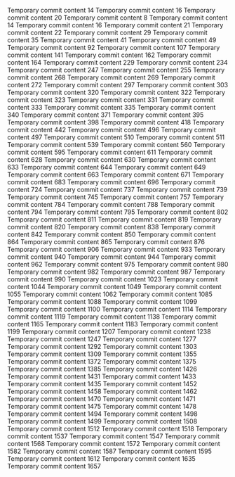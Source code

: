 Temporary commit content 14
Temporary commit content 16
Temporary commit content 20
Temporary commit content 8
Temporary commit content 14
Temporary commit content 16
Temporary commit content 21
Temporary commit content 22
Temporary commit content 29
Temporary commit content 35
Temporary commit content 41
Temporary commit content 49
Temporary commit content 92
Temporary commit content 107
Temporary commit content 141
Temporary commit content 162
Temporary commit content 164
Temporary commit content 229
Temporary commit content 234
Temporary commit content 247
Temporary commit content 255
Temporary commit content 268
Temporary commit content 269
Temporary commit content 272
Temporary commit content 297
Temporary commit content 303
Temporary commit content 320
Temporary commit content 322
Temporary commit content 323
Temporary commit content 331
Temporary commit content 333
Temporary commit content 335
Temporary commit content 340
Temporary commit content 371
Temporary commit content 395
Temporary commit content 398
Temporary commit content 418
Temporary commit content 442
Temporary commit content 496
Temporary commit content 497
Temporary commit content 510
Temporary commit content 511
Temporary commit content 539
Temporary commit content 560
Temporary commit content 595
Temporary commit content 611
Temporary commit content 628
Temporary commit content 630
Temporary commit content 633
Temporary commit content 644
Temporary commit content 649
Temporary commit content 663
Temporary commit content 671
Temporary commit content 683
Temporary commit content 696
Temporary commit content 724
Temporary commit content 737
Temporary commit content 739
Temporary commit content 745
Temporary commit content 757
Temporary commit content 784
Temporary commit content 788
Temporary commit content 794
Temporary commit content 795
Temporary commit content 802
Temporary commit content 811
Temporary commit content 819
Temporary commit content 820
Temporary commit content 838
Temporary commit content 842
Temporary commit content 850
Temporary commit content 864
Temporary commit content 865
Temporary commit content 876
Temporary commit content 906
Temporary commit content 933
Temporary commit content 940
Temporary commit content 944
Temporary commit content 962
Temporary commit content 975
Temporary commit content 980
Temporary commit content 982
Temporary commit content 987
Temporary commit content 990
Temporary commit content 1023
Temporary commit content 1044
Temporary commit content 1049
Temporary commit content 1055
Temporary commit content 1062
Temporary commit content 1085
Temporary commit content 1088
Temporary commit content 1099
Temporary commit content 1100
Temporary commit content 1114
Temporary commit content 1119
Temporary commit content 1138
Temporary commit content 1165
Temporary commit content 1183
Temporary commit content 1199
Temporary commit content 1207
Temporary commit content 1238
Temporary commit content 1247
Temporary commit content 1277
Temporary commit content 1292
Temporary commit content 1303
Temporary commit content 1309
Temporary commit content 1355
Temporary commit content 1372
Temporary commit content 1375
Temporary commit content 1385
Temporary commit content 1426
Temporary commit content 1431
Temporary commit content 1433
Temporary commit content 1435
Temporary commit content 1452
Temporary commit content 1458
Temporary commit content 1462
Temporary commit content 1470
Temporary commit content 1471
Temporary commit content 1475
Temporary commit content 1478
Temporary commit content 1494
Temporary commit content 1498
Temporary commit content 1499
Temporary commit content 1508
Temporary commit content 1512
Temporary commit content 1518
Temporary commit content 1537
Temporary commit content 1547
Temporary commit content 1568
Temporary commit content 1572
Temporary commit content 1582
Temporary commit content 1587
Temporary commit content 1595
Temporary commit content 1612
Temporary commit content 1635
Temporary commit content 1657
